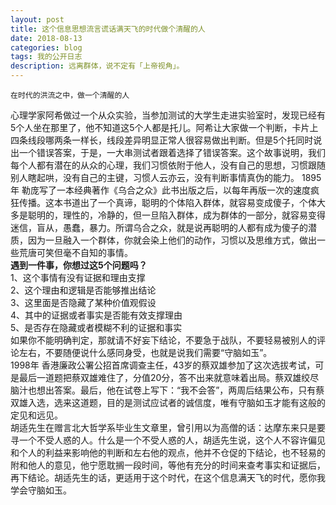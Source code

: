 ```yaml
---
layout: post
title: 这个信息思想流言谎话满天飞的时代做个清醒的人
date: 2018-08-13
categories: blog
tags: 我的公开日志
description: 远离群体，说不定有「上帝视角」。
---
```

`在时代的洪流之中，做一个清醒的人`  

心理学家阿希做过一个从众实验，当参加测试的大学生走进实验室时，发现已经有5个人坐在那里了，他不知道这5个人都是托儿。阿希让大家做一个判断，卡片上四条线段哪两条一样长，线段差异明显正常人很容易做出判断。但是5个托同时说出一个错误答案，于是，一大串测试者跟着选择了错误答案。这个故事说明，我们每个人都有潜在的从众的心理，我们习惯依附于他人，没有自己的思想，习惯跟随别人瞎起哄，没有自己的主键，习惯人云亦云，没有判断事情真伪的能力。
1895年 勒庞写了一本经典著作《乌合之众》此书出版之后，以每年再版一次的速度疯狂传播。这本书道出了一个真谛，聪明的个体陷入群体，就容易变成傻子，个体大多是聪明的，理性的，冷静的，但一旦陷入群体，成为群体的一部分，就容易变得迷信，盲从，愚蠢，暴力。所谓乌合之众，就是说再聪明的人都有成为傻子的潜质，因为一旦融入一个群体，你就会染上他们的动作，习惯以及思维方式，做出一些荒唐可笑但毫不自知的事情。  
**遇到一件事，你想过这5个问题吗？**  
1、这个事情有没有证据和理由支撑  
2、这个理由和逻辑是否能够推出结论  
3、这里面是否隐藏了某种价值观假设  
4、其中的证据或者事实是否能有效支撑理由  
5、是否存在隐藏或者模糊不利的证据和事实  
如果你不能明确判定，那就请不好妄下结论，不要急于战队，不要轻易被别人的评论左右，不要随便说什么感同身受，也就是说我们需要“守脑如玉”。  
1998年 香港廉政公署公招首席调查主任，43岁的蔡双雄参加了这次选拔考试，可是最后一道题把蔡双雄难住了，分值20分，答不出来就意味着出局。蔡双雄绞尽脑汁也想出答案。最后，他在试卷上写下：“我不会答”，两周后结果公布，只有蔡双雄入选，选来这道题，目的是测试应试者的诚信度，唯有守脑如玉才能有这般的定见和远见。  
胡适先生在赠言北大哲学系毕业生文章里，曾引用以为高僧的话：达摩东来只是要寻一个不受人惑的人。什么是一个不受人惑的人，胡适先生说，这个人不容许偏见和个人的利益来影响他的判断和左右他的观点，他并不仓促的下结论，也不轻易的附和他人的意见，他宁愿耽搁一段时间，等他有充分的时间来查考事实和证据后，再下结论。胡适先生的话，更适用于这个时代，在这个信息满天飞的时代，愿你我学会守脑如玉。
